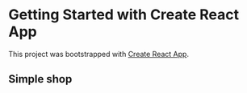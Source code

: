 # Getting Started with Create React App

This project was bootstrapped with [Create React App](https://github.com/facebook/create-react-app).

## Simple shop